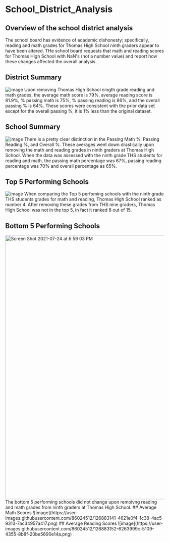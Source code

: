 # School_District_Analysis
## Overview of the school district analysis
The school board has evidence of academic dishonesty; specifically, reading and math grades for Thomas High School ninth graders appear to have been altered. THe school board requests that math and reading scores for Thomas High School with NaN's (not a number value) and report how these changes affected the overall analysis.
## District Summary
![image](https://user-images.githubusercontent.com/86024512/126851143-6bc5d443-f4a2-4278-8378-eb172b6e7822.png)
Upon removing Thomas High School ningth grade reading and math grades, the average math score is 79%, average reading score is 81.9%, % passing math is 75%, % passing reading is 86%, and the overall passing % is 64%. These scores were consistent with the prior data set except for the overall passing %, it is 1% less than the original dataset.
## School Summary
![image](https://user-images.githubusercontent.com/86024512/126882312-cf0c4232-49bb-4a64-8afe-3b93d3291f4f.png)
There is a pretty clear distinction in the Passing Math %, Passing Reading %, and Overall %. These averages went down drastically upon removing the math and reading grades in ninth graders at Thomas High School. When the data was assessed with the ninth grade THS students for reading and math, the passing math percentage was 67%, passing reading percentage was 70% and overall percentage as 65%.
## Top 5 Performing Schools
![image](https://user-images.githubusercontent.com/86024512/126882780-0086b87a-1556-4e96-acaa-2628e2745a4d.png)
When comparing the Top 5 perfoming schools with the ninth grade THS students grades for math and reading, Thomas High School ranked as number 4. After removing these grades from THS nine graders, Thomas High School was not in the top 5, in fact it ranked 8 out of 15.
## Bottom 5 Performing Schools
<img width="836" alt="Screen Shot 2021-07-24 at 6 59 03 PM" src="https://user-images.githubusercontent.com/86024512/126882883-0295fc1e-f65c-4404-a38e-c3aa04f8d03e.png">
The bottom 5 performing schools did not change upon remoivng reading and math grades from ninth graders at Thomas High School.
## Average Math Scores
![image](https://user-images.githubusercontent.com/86024512/126883141-4621e0f4-1c38-4ac5-9313-7ac34957a417.png)
## Average Reading Scores
![image](https://user-images.githubusercontent.com/86024512/126883152-6263999c-5109-4355-8b8f-20be5690e14a.png)
